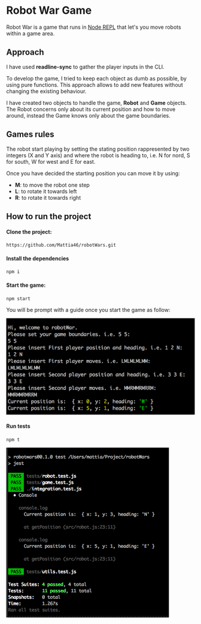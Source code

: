 # Robot War Game

Robot War is a game that runs in [Node REPL](https://nodejs.org/api/repl.html) that let's you move
robots within a game area.

## Approach

I have used **readline-sync** to gather the player inputs in the CLI.

To develop the game, I tried to keep each object as dumb as possible, by using pure functions.
This approach allows to add new features without changing the existing behaviour.

I have created two objects to handle the game, **Robot** and **Game** objects.
The Robot concerns only about its current position and how to move around,
instead the Game knows only about the game boundaries.

## Games rules

The robot start playing by setting the stating position rappresented by two integers (X and Y axis) and where the robot is heading to, i.e. N for nord, S for south, W for west and E
for east.

Once you have decided the starting position you can move it by using:
 - **M**: to move the robot one step
 - **L**: to rotate it towards left
 - **R**: to rotate it towards right

## How to run the project

#### Clone the project:
```
https://github.com/Mattia46/robotWars.git
```
#### Install the dependencies
```
npm i
```
#### Start the game:

```
npm start
```

You will be prompt with a guide once you start the game as follow:

![game](game.png)

#### Run tests
```
npm t
```

![test](test.png)


